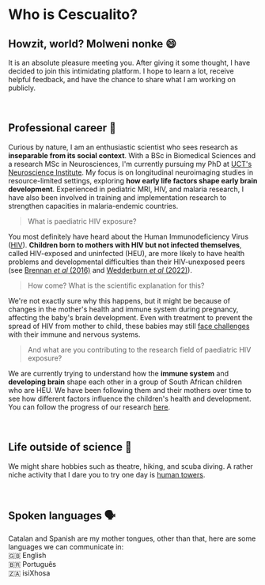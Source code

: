 # Who is Cescualito?

## Howzit, world? Molweni nonke 😄

It is an absolute pleasure meeting you. After giving it some thought, I have decided to join this intimidating platform. I hope to learn a lot, receive helpful feedback, and have the chance to share what I am working on publicly. 

<br>

## Professional career 🧠

Curious by nature, I am an enthusiastic scientist who sees research as **inseparable from its social context**. With a BSc in Biomedical Sciences and a research MSc in Neurosciences, I'm currently pursuing my PhD at [UCT's Neuroscience Institute](https://neuroscience.uct.ac.za/). My focus is on longitudinal neuroimaging studies in resource-limited settings, exploring **how early life factors shape early brain development**. Experienced in pediatric MRI, HIV, and malaria research, I have also been involved in training and implementation research to strengthen capacities in malaria-endemic countries.

<be>

> What is paediatric HIV exposure?

You most definitely have heard about the Human Immunodeficiency Virus ([HIV](https://www.unaids.org/en/resources/fact-sheet)). **Children born to mothers with HIV but not infected themselves**, called HIV-exposed and uninfected (HEU), are more likely to have health problems and developmental difficulties than their HIV-unexposed peers (see [Brennan *et al* (2016)](https://journals.lww.com/aidsonline/fulltext/2016/09240/a_meta_analysis_assessing_all_cause_mortality_in.12.aspx) and [Wedderburn *et al* (2022)](https://www.thelancet.com/journals/lanchi/article/PIIS2352-4642(22)00071-2/fulltext#%20)). 

> How come? What is the scientific explanation for this?

We're not exactly sure why this happens, but it might be because of changes in the mother's health and immune system during pregnancy, affecting the baby's brain development. Even with treatment to prevent the spread of HIV from mother to child, these babies may still [face challenges](https://link.springer.com/article/10.1007/s11904-019-00459-0) with their immune and nervous systems.

> And what are you contributing to the research field of paediatric HIV exposure?

We are currently trying to understand how the **immune system** and **developing brain** shape each other in a group of South African children who are HEU. We have been following them and their mothers over time to see how different factors influence the children's health and development. You can follow the progress of our research [here](https://osf.io/sn6y9/).

<br>

## Life outside of science 🐋

We might share hobbies such as theatre, hiking, and scuba diving. A rather niche activity that I dare you to try one day is [human towers](https://youtu.be/xo_EKYPNjQE?feature=shared).

<br>

## Spoken languages 🗣

Catalan and Spanish are my mother tongues, other than that, here are some languages we can communicate in: <br>
🇬🇧 English <br>
🇧🇷 Português <br>
🇿🇦 isiXhosa
